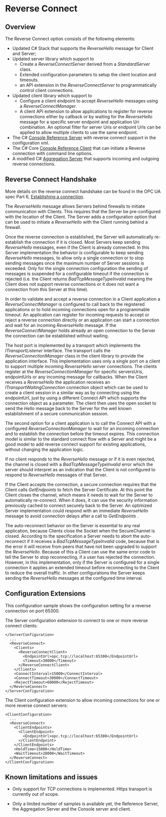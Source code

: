 # Reverse Connect #
## Overview  ##

The Reverse Connect option consists of the following elements:

* Updated C# Stack that supports the *ReverseHello* message for Client and Server;
* Updated server library which support to 
  - Create a *ReverseConnectServer* derived from a *StandardServer* class.
  - Extended configuration parameters to setup the client location and timeouts.
  - an API extension in the *ReverseConnectServer* to programmatically control client connections.
* Updated client library which support to 
  - Configure a client endpoint to accept *ReverseHello* messages using a *ReverseConnectManager*.
  - A client API extension to allow applications to register for reverse connections either by callback or by waiting for the *ReverseHello* message for a specific server endpoint and application Uri combination. An optional filter for server Uris or endpoint Urls can be applied to allow multiple clients to use the same endpoint.
* The C# [Console Reference Server](../Applications/ConsoleReferenceServer) with reverse connect support in the configuration xml.
* The C# Core [Console Reference Client](../Applications/ConsoleReferenceClient) that can initiate a Reverse connection with command line options.
* A modified C# [Aggregation Server](https://github.com/OPCFoundation/UA-.NETStandard-Samples/tree/master/Workshop/Aggregation) that supports incoming and outgoing reverse connections.

## Reverse Connect Handshake ##
More details on the reverse connect handshake can be found in the OPC UA spec Part 6, [Establishing a connection](https://reference.opcfoundation.org/v104/Core/docs/Part6/7.1.3/).

The *ReverseHello* message allows Servers behind firewalls to initiate communication with Clients. This requires that the Server be pre-configured with the location of the Client. The Server adds a configuration option that can be used to initiate a *ReverseHello* with the Client running behind a firewall. 

Once the reverse connection is established, the Server will automatically re-establish the connection if it is closed. Most Servers keep sending *ReverseHello* messages, even if the Client is already connected. In this Server implementation the behavior is configurable to keep sending *ReverseHello* messages, to allow only a single connection or to stop sending messages once the maximum number of Server sessions is exceeded. Only for the single connection configuration the sending of messages is suspended for a configurable timeout if the connection is rejected (i.e. the Client returns *BadTcpMessageTypeInvalid* meaning the Client does not support reverse connections or it does not want a connection from this Server at this time).

In order to validate and accept a reverse connection in a Client application a *ReverseConnectManager* is configured to call back to the registered applications or to hold incoming connections open for a programmable timeout. An application can register for incoming requests to accept or reject a reverse connection directly or an application can start a connection and wait for an incoming *ReverseHello* message. If the *ReverseConnectManager* holds already an open connection to the Server the connection can be established without waiting. 

The host port is implemented by a transport which implements the *ITransportListener* interface. The transport calls the *ReverseConnectionManager* class in the client library to provide the application interface. This implementation uses only a single port on a client to support multiple incoming *ReverseHello* server connections. The clients register at the *ReverseConnectionManager* for specific serversUris, endpointUrls or any incoming message for callbacks. When the Client receives a *ReverseHello* the application receives an *ITransportWaitingConnection* connection object which can be used to create a client session in a similar way as by connecting using the endpointUrl, just by using a different Connect API which supports the connection object as a parameter. The client then uses the open socket to send the *Hello* message back to the Server for the well known establishment of a secure communication session. 

The second option for a client application is to call the Connect API with a configured *ReverseConnectionManager* to wait for an incoming connection and to establish the connection before the timeout expires. This connection model is similar to the standard connect flow with a Server and might be a good model to add reverse connect support for existing applications, without changing the application logic.

If no client responds to the *ReverseHello* message or if it is even rejected, the channel is closed with a *BadTcpMessageTypeInvalid* error which the server should interpret as an indication that the Client is not configured to respond to *ReverseHello* messages of that Server. 

If the Client accepts the connection, a secure connection requires that the Client calls *GetEndpoints* to fetch the Server Certificate. At this point the Client closes the channel, which means it needs to wait for the Server to automatically re-connect. When it does, it can use the security information previously cached to connect securely back to the Server. An optimized Server implementation could respond with an immediate *ReverseHello* message to avoid connection delays after a call to *GetEndpoints* .

The auto-reconnect behavior on the Server is essential to any real application, because Clients close the Socket when the SecureChannel is closed. According to the specification a Server needs to abort the auto-reconnect if it receives a *BadTcpMessageTypeInvalid* code, because that is the error it will receive from peers that have not been upgraded to support the *ReverseHello*. Because of this a Client can use the same error code to tell the Server to stop reconnecting, if a user has rejected the connection. However, in this implementation, only if the Server is configured for a single connection it applies an extended timeout before reconnecting to the Client to reduce the overall traffic. In other configurations the Server keeps sending the *ReverseHello* messages at the configured time interval.

## Configuration Extensions

This configuration sample shows the configuration setting for a reverse connection on port 65300.

The Server configuration extension to connect to one or more reverse connect clients:

```
</ServerConfiguration>
  ...
  <ReverseConnect>
    <Clients>
      <ReverseConnectClient>
        <EndpointUrl>opc.tcp://localhost:65300</EndpointUrl>
        <Timeout>30000</Timeout>
      </ReverseConnectClient>
    </Clients>
    <ConnectInterval>15000</ConnectInterval>
    <ConnectTimeout>30000</ConnectTimeout>
    <RejectTimeout>60000</RejectTimeout>
  </ReverseConnect>
</ServerConfiguration>

```

The Client configuration extension to allow incoming connections for one or more reverse connect servers:

```
<ClientConfiguration>
  ...
  <ReverseConnect>
    <ClientEndpoints>
      <ClientEndpoint>
        <EndpointUrl>opc.tcp://localhost:65300</EndpointUrl>
      </ClientEndpoint>
    </ClientEndpoints>
    <HoldTime>15000</HoldTime>
    <WaitTimeout>20000</WaitTimeout>
  </ReverseConnect>
</ClientConfiguration>
```



## Known limitations and issues

- Only support for TCP connections is implemented. Https transport is currently out of scope.

- Only a limited number of samples is available yet, the Reference Server, the Aggregation Server and the Console server and client.

  
